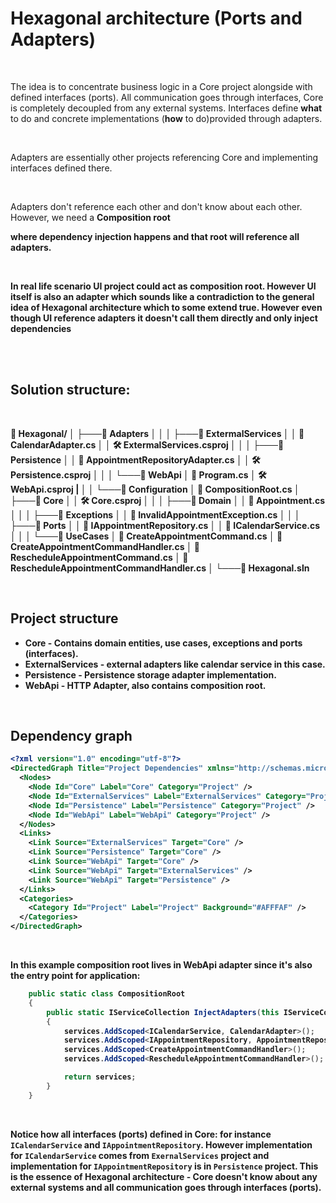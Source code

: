 ﻿# Hexagonal architecture (Ports and Adapters)

<br/>

The idea is to concentrate business logic in a Core project alongside with defined interfaces (ports). All communication goes through interfaces, Core is completely decoupled from any external systems. Interfaces define <b>what</b> to do and concrete implementations (<b>how</b> to do)provided through adapters.

<br/>

Adapters are essentially other projects referencing Core and implementing interfaces defined there.

<br/>

Adapters don't reference each other and don't know about each other. However, we need a <b>Composition root</p> where dependency injection happens and that root will reference all adapters. 

<br/>

In real life scenario UI project could act as composition root. However UI itself is also an adapter which sounds like a contradiction to the general idea of Hexagonal architecture which to some extend true. However even though UI reference adapters it doesn't call them directly and only inject dependencies

<br />
<br />

## Solution structure:

<br />

📁 Hexagonal/
│
├───📁 Adapters
│   │
│   ├───📁 ExtermalServices
│   │       📄 CalendarAdapter.cs
│   │       🛠️ ExtermalServices.csproj
│   │
│   ├───📁 Persistence
│   │       📄 AppointmentRepositoryAdapter.cs
│   │       🛠️ Persistence.csproj
│   │
│   └───📁 WebApi
│           📄 Program.cs
│           🛠️ WebApi.csproj
|           │
│           └───📁 Configuration
│                   📄 CompositionRoot.cs
│
├───📁 Core
│   │   🛠️ Core.csproj
│   │
│   ├───📁 Domain
│   │       📄 Appointment.cs
│   │
│   ├───📁 Exceptions
│   │       📄 InvalidAppointmentException.cs
│   │
│   ├───📁 Ports
│   │       📄 IAppointmentRepository.cs
│   │       📄 ICalendarService.cs
│   │
│   └───📁 UseCases
│           📄 CreateAppointmentCommand.cs
│           📄 CreateAppointmentCommandHandler.cs
│           📄 RescheduleAppointmentCommand.cs
│           📄 RescheduleAppointmentCommandHandler.cs
│
└───📄 Hexagonal.sln

<br />

## Project structure

- **Core** - Contains domain entities, use cases, exceptions and ports (interfaces).
- **ExternalServices** - external adapters like calendar service in this case.
- **Persistence** - Persistence storage adapter implementation.
- **WebApi** - HTTP Adapter, also contains composition root.

<br />

## Dependency graph

```xml
<?xml version="1.0" encoding="utf-8"?>
<DirectedGraph Title="Project Dependencies" xmlns="http://schemas.microsoft.com/vs/2009/dgml">
  <Nodes>
    <Node Id="Core" Label="Core" Category="Project" />
    <Node Id="ExternalServices" Label="ExternalServices" Category="Project" />
    <Node Id="Persistence" Label="Persistence" Category="Project" />
    <Node Id="WebApi" Label="WebApi" Category="Project" />
  </Nodes>
  <Links>
    <Link Source="ExternalServices" Target="Core" />
    <Link Source="Persistence" Target="Core" />
    <Link Source="WebApi" Target="Core" />
    <Link Source="WebApi" Target="ExternalServices" />
    <Link Source="WebApi" Target="Persistence" />
  </Links>
  <Categories>
    <Category Id="Project" Label="Project" Background="#AFFFAF" />
  </Categories>
</DirectedGraph>
```

<br />

In this example composition root lives in WebApi adapter since it's also the entry point for application:

```csharp
    public static class CompositionRoot
    {
        public static IServiceCollection InjectAdapters(this IServiceCollection services)
        {
            services.AddScoped<ICalendarService, CalendarAdapter>();
            services.AddScoped<IAppointmentRepository, AppointmentRepositoryAdapter>();
            services.AddScoped<CreateAppointmentCommandHandler>();
            services.AddScoped<RescheduleAppointmentCommandHandler>();

            return services;
        }
    }
```

<br />

Notice how all interfaces (ports) defined in Core: for instance ```ICalendarService``` and ```IAppointmentRepository```. 
However implementation for ```ICalendarService``` comes from ```ExernalServices``` project and implementation for ```IAppointmentRepository``` is in ```Persistence``` project. 
This is the essence of Hexagonal architecture - Core doesn't know about any external systems and all communication goes through interfaces (ports).